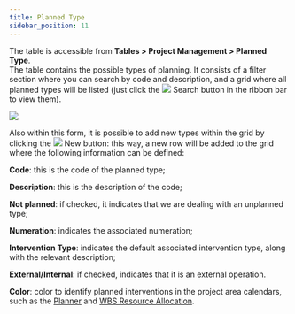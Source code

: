 ```yaml
---
title: Planned Type 
sidebar_position: 11
---
```


The table is accessible from **Tables > Project Management > Planned Type**.  
The table contains the possible types of planning. It consists of a filter section where you can search by code and description, and a grid where all planned types will be listed (just click the ![](/img/neutral/common/search.png) Search button in the ribbon bar to view them).

![](/img/it-it/configurations/tables/projects/planned-type.png)

Also within this form, it is possible to add new types within the grid by clicking the ![](/img/neutral/common/new.png) New button: this way, a new row will be added to the grid where the following information can be defined:

**Code**: this is the code of the planned type;

**Description**: this is the description of the code;

**Not planned**: if checked, it indicates that we are dealing with an unplanned type;

**Numeration**: indicates the associated numeration;

**Intervention Type**: indicates the default associated intervention type, along with the relevant description;

**External/Internal**: if checked, indicates that it is an external operation.

**Color**: color to identify planned interventions in the project area calendars, such as the [Planner](/docs/project-management/planned-interventions/planner) and [WBS Resource Allocation](/docs/project-management/planned-interventions/wbs-resource-assignation).